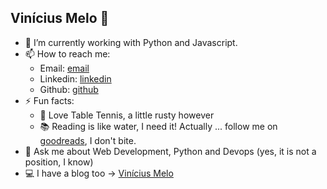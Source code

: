 ## Vinícius Melo 👋

<!--
**vinimmelo/vinimmelo** is a ✨ _special_ ✨ repository because its `README.md` (this file) appears on your GitHub profile.
Here are some ideas to get you started:
- 🔭 I’m currently working on ...
- 🌱 I’m currently learning ...
- 👯 I’m looking to collaborate on ...
- 🤔 I’m looking for help with ...
- 💬 Ask me about ...
- 📫 How to reach me: ...
- 😄 Pronouns: ...
- ⚡ Fun fact: ...
-->

- 🔭 I’m currently working with Python and Javascript.
- 📫 How to reach me:
  - Email: [email](mailto:eu@vinimelo.dev)
  - Linkedin: [linkedin](https://www.linkedin.com/in/viniciusmmelo/)
  - Github: [github](https://github.com/vinimmelo/)
- ⚡ Fun facts:
  - :ping_pong: Love Table Tennis, a little rusty however
  - :books: Reading is like water, I need it! Actually ... follow me on [goodreads](https://www.goodreads.com/user/show/102894831-vinicius), I don't bite.
- 💬 Ask me about Web Development, Python and Devops (yes, it is not a position, I know)
- :computer: I have a blog too -> [Vinícius Melo](https://vinimelo.dev)
